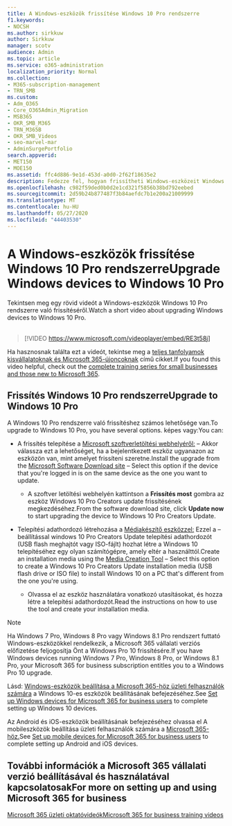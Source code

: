 ```yaml
---
title: A Windows-eszközök frissítése Windows 10 Pro rendszerre
f1.keywords:
- NOCSH
ms.author: sirkkuw
author: Sirkkuw
manager: scotv
audience: Admin
ms.topic: article
ms.service: o365-administration
localization_priority: Normal
ms.collection:
- M365-subscription-management
- TRN_SMB
ms.custom:
- Adm_O365
- Core_O365Admin_Migration
- MSB365
- OKR_SMB_M365
- TRN_M365B
- OKR_SMB_Videos
- seo-marvel-mar
- AdminSurgePortfolio
search.appverid:
- MET150
- MOE150
ms.assetid: ffc4d886-9e1d-453d-a0d0-2f62f18635e2
description: Fedezze fel, hogyan frissítheti Windows-eszközeit Windows 10 Pro rendszerre, hogy fejlettebb biztonsági és üzleti hálózati funkciókat használhasson.
ms.openlocfilehash: c982f59ded0b0d2e1cd321f5856b38bd792eebed
ms.sourcegitcommit: 2d59b24b877487f3b84aefdc7b1e200a21009999
ms.translationtype: MT
ms.contentlocale: hu-HU
ms.lasthandoff: 05/27/2020
ms.locfileid: "44403530"
---
```

# <a name="upgrade-windows-devices-to-windows-10-pro"></a><span data-ttu-id="8bfe0-103">A Windows-eszközök frissítése Windows 10 Pro rendszerre</span><span class="sxs-lookup"><span data-stu-id="8bfe0-103">Upgrade Windows devices to Windows 10 Pro</span></span>

<span data-ttu-id="8bfe0-104">Tekintsen meg egy rövid videót a Windows-eszközök Windows 10 Pro rendszerre való frissítéséről.</span><span class="sxs-lookup"><span data-stu-id="8bfe0-104">Watch a short video about upgrading Windows devices to Windows 10 Pro.</span></span><br><br>

> [!VIDEO https://www.microsoft.com/videoplayer/embed/RE3t58j] 

<span data-ttu-id="8bfe0-105">Ha hasznosnak találta ezt a videót, tekintse meg a [teljes tanfolyamok kisvállalatoknak és Microsoft 365-újoncoknak](https://support.office.com/article/6ab4bbcd-79cf-4000-a0bd-d42ce4d12816) című cikket.</span><span class="sxs-lookup"><span data-stu-id="8bfe0-105">If you found this video helpful, check out the [complete training series for small businesses and those new to Microsoft 365](https://support.office.com/article/6ab4bbcd-79cf-4000-a0bd-d42ce4d12816).</span></span>

## <a name="upgrade-to-windows-10-pro"></a><span data-ttu-id="8bfe0-106">Frissítés Windows 10 Pro rendszerre</span><span class="sxs-lookup"><span data-stu-id="8bfe0-106">Upgrade to Windows 10 Pro</span></span>
  
<span data-ttu-id="8bfe0-107">A Windows 10 Pro rendszerre való frissítéshez számos lehetősége van.</span><span class="sxs-lookup"><span data-stu-id="8bfe0-107">To upgrade to Windows 10 Pro, you have several options.</span></span> <span data-ttu-id="8bfe0-108">képes vagy:</span><span class="sxs-lookup"><span data-stu-id="8bfe0-108">You can:</span></span>
    
- <span data-ttu-id="8bfe0-109">A frissítés telepítése a [Microsoft szoftverletöltési webhelyéről:](https://go.microsoft.com/fwlink/?LinkID=836951 ) &ndash; Akkor válassza ezt a lehetőséget, ha a bejelentkezett eszköz ugyanazon az eszközön van, mint amelyet frissíteni szeretne.</span><span class="sxs-lookup"><span data-stu-id="8bfe0-109">Install the upgrade from the [Microsoft Software Download site](https://go.microsoft.com/fwlink/?LinkID=836951 ) &ndash; Select this option if the device that you're logged in is on the same device as the one you want to update.</span></span> 

    - <span data-ttu-id="8bfe0-110">A szoftver letöltési webhelyén kattintson a **Frissítés most** gombra az eszköz Windows 10 Pro Creators update frissítésének megkezdéséhez.</span><span class="sxs-lookup"><span data-stu-id="8bfe0-110">From the software download site, click **Update now** to start upgrading the device to Windows 10 Pro Creators Update.</span></span> 
    
- <span data-ttu-id="8bfe0-111">Telepítési adathordozó létrehozása a [Médiakészítő eszközzel:](https://go.microsoft.com/fwlink/?LinkID=836960) Ezzel a &ndash; beállítással windows 10 Pro Creators Update telepítési adathordozót (USB flash meghajtót vagy ISO-fájlt) hozhat létre a Windows 10 telepítéséhez egy olyan számítógépre, amely eltér a használttól.</span><span class="sxs-lookup"><span data-stu-id="8bfe0-111">Create an installation media using the [Media Creation Tool](https://go.microsoft.com/fwlink/?LinkID=836960) &ndash; Select this option to create a Windows 10 Pro Creators Update installation media (USB flash drive or ISO file) to install Windows 10 on a PC that's different from the one you're using.</span></span>

    - <span data-ttu-id="8bfe0-112">Olvassa el az eszköz használatára vonatkozó utasításokat, és hozza létre a telepítési adathordozót.</span><span class="sxs-lookup"><span data-stu-id="8bfe0-112">Read the instructions on how to use the tool and create your installation media.</span></span> 

> [!NOTE]
> <span data-ttu-id="8bfe0-113">Ha Windows 7 Pro, Windows 8 Pro vagy Windows 8.1 Pro rendszert futtató Windows-eszközökkel rendelkezik, a Microsoft 365 vállalati verziós előfizetése feljogosítja Önt a Windows Pro 10 frissítésére.</span><span class="sxs-lookup"><span data-stu-id="8bfe0-113">If you have Windows devices running Windows 7 Pro, Windows 8 Pro, or Windows 8.1 Pro, your Microsoft 365 for business subscription entitles you to a Windows Pro 10 upgrade.</span></span>
    
<span data-ttu-id="8bfe0-114">Lásd: [Windows-eszközök beállítása a Microsoft 365-höz üzleti felhasználók számára](set-up-windows-devices.md) a Windows 10-es eszközök beállításának befejezéséhez.</span><span class="sxs-lookup"><span data-stu-id="8bfe0-114">See [Set up Windows devices for Microsoft 365 for business users](set-up-windows-devices.md) to complete setting up Windows 10 devices.</span></span> 
  
<span data-ttu-id="8bfe0-115">Az Android és iOS-eszközök beállításának befejezéséhez olvassa el A mobileszközök beállítása üzleti felhasználók számára a [Microsoft 365-höz.](set-up-mobile-devices.md)</span><span class="sxs-lookup"><span data-stu-id="8bfe0-115">See [Set up mobile devices for Microsoft 365 for business users](set-up-mobile-devices.md) to complete setting up Android and iOS devices.</span></span> 
  
## <a name="for-more-on-setting-up-and-using-microsoft-365-for-business"></a><span data-ttu-id="8bfe0-116">További információk a Microsoft 365 vállalati verzió beállításával és használatával kapcsolatosak</span><span class="sxs-lookup"><span data-stu-id="8bfe0-116">For more on setting up and using Microsoft 365 for business</span></span>

[<span data-ttu-id="8bfe0-117">Microsoft 365 üzleti oktatóvideók</span><span class="sxs-lookup"><span data-stu-id="8bfe0-117">Microsoft 365 for business training videos</span></span>](https://support.office.com/article/6ab4bbcd-79cf-4000-a0bd-d42ce4d12816)
